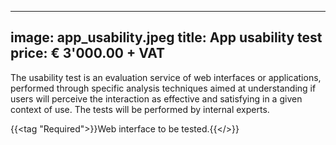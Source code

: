 
---
image: app_usability.jpeg
title: App usability test
price: € 3'000.00 + VAT
---

The usability test is an evaluation service of web interfaces or applications, performed through specific analysis techniques aimed at understanding if users will perceive the interaction as effective and satisfying in a given context of use. The tests will be performed by internal experts. 

{{<tag "Required">}}Web interface to be tested.{{</>}}

<!--more--> 